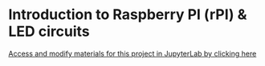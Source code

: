 # Introduction to Raspberry PI (rPI) & LED circuits
[Access and modify materials for this project in JupyterLab by clicking here](https://bushastrolab.com/hub/user-redirect/git-pull?repo=https%3A%2F%2Fgithub.com%2Fchandrunarayan%2Ffcsr&branch=gh-pages&urlpath=lab%2Ftree%2Ffcsr%2Fprojects%2Fdart_board_pi%2Fdart_board_pi.ipynb?reset)
